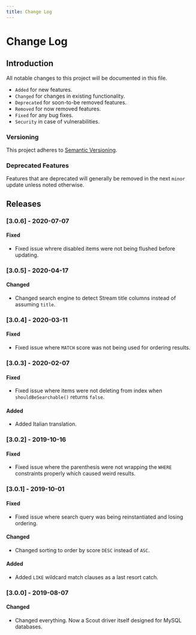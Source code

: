 ```yaml
---
title: Change Log
---
```


# Change Log

<div class="documentation__toc"></div>

## Introduction

All notable changes to this project will be documented in this file.

- `Added` for new features.
- `Changed` for changes in existing functionality.
- `Deprecated` for soon-to-be removed features.
- `Removed` for now removed features.
- `Fixed` for any bug fixes.
- `Security` in case of vulnerabilities.

### Versioning

This project adheres to [Semantic Versioning](https://semver.org/spec/v2.0.0.html).

### Deprecated Features

Features that are deprecated will generally be removed in the next `minor` update unless noted otherwise.

## Releases

### [3.0.6] - 2020-07-07
#### Fixed
- Fixed issue whrere disabled items were not being flushed before updating.


### [3.0.5] - 2020-04-17
#### Changed
- Changed search engine to detect Stream title columns instead of assuming `title`.


### [3.0.4] - 2020-03-11
#### Fixed
- Fixed issue where `MATCH` score was not being used for ordering results.


### [3.0.3] - 2020-02-07
#### Fixed
- Fixed issue where items were not deleting from index when `shouldBeSearchable()` returns `false`.

#### Added
- Added Italian translation.


### [3.0.2] - 2019-10-16
#### Fixed
- Fixed issue where the parenthesis were not wrapping the `WHERE` constraints properly which caused weird results. 


### [3.0.1] - 2019-10-01
#### Fixed
- Fixed issue where search query was being reinstantiated and losing ordering.

#### Changed
- Changed sorting to order by score `DESC` instead of `ASC`. 

#### Added
- Added `LIKE` wildcard match clauses as a last resort catch.

### [3.0.0] - 2019-08-07
#### Changed
- Changed everything. Now a Scout driver itself designed for MySQL databases. 
